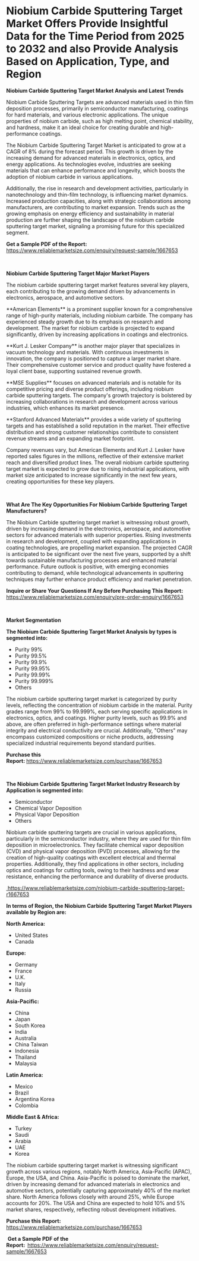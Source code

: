 <p><h1>Niobium Carbide Sputtering Target Market Offers Provide Insightful Data for the Time Period from 2025 to 2032 and also Provide Analysis Based on Application, Type, and Region</h1></p><p><strong>Niobium Carbide Sputtering Target Market Analysis and Latest Trends</strong></p>
<p><p>Niobium Carbide Sputtering Targets are advanced materials used in thin film deposition processes, primarily in semiconductor manufacturing, coatings for hard materials, and various electronic applications. The unique properties of niobium carbide, such as high melting point, chemical stability, and hardness, make it an ideal choice for creating durable and high-performance coatings.</p><p>The Niobium Carbide Sputtering Target Market is anticipated to grow at a CAGR of 8% during the forecast period. This growth is driven by the increasing demand for advanced materials in electronics, optics, and energy applications. As technologies evolve, industries are seeking materials that can enhance performance and longevity, which boosts the adoption of niobium carbide in various applications.</p><p>Additionally, the rise in research and development activities, particularly in nanotechnology and thin-film technology, is influencing market dynamics. Increased production capacities, along with strategic collaborations among manufacturers, are contributing to market expansion. Trends such as the growing emphasis on energy efficiency and sustainability in material production are further shaping the landscape of the niobium carbide sputtering target market, signaling a promising future for this specialized segment.</p></p>
<p><strong>Get a Sample PDF of the Report:&nbsp;</strong> <a href="https://www.reliablemarketsize.com/enquiry/request-sample/1667653?utm_campaign=3358&utm_medium=2&utm_source=Github&utm_content=ia&utm_term=18042025&utm_id=niobium-carbide-sputtering-target">https://www.reliablemarketsize.com/enquiry/request-sample/1667653</a></p>
<p>&nbsp;</p>
<p><strong>Niobium Carbide Sputtering Target Major Market Players</strong></p>
<p><p>The niobium carbide sputtering target market features several key players, each contributing to the growing demand driven by advancements in electronics, aerospace, and automotive sectors. </p><p>**American Elements** is a prominent supplier known for a comprehensive range of high-purity materials, including niobium carbide. The company has experienced steady growth due to its emphasis on research and development. The market for niobium carbide is projected to expand significantly, driven by increasing applications in coatings and electronics. </p><p>**Kurt J. Lesker Company** is another major player that specializes in vacuum technology and materials. With continuous investments in innovation, the company is positioned to capture a larger market share. Their comprehensive customer service and product quality have fostered a loyal client base, supporting sustained revenue growth.</p><p>**MSE Supplies** focuses on advanced materials and is notable for its competitive pricing and diverse product offerings, including niobium carbide sputtering targets. The company's growth trajectory is bolstered by increasing collaborations in research and development across various industries, which enhances its market presence.</p><p>**Stanford Advanced Materials** provides a wide variety of sputtering targets and has established a solid reputation in the market. Their effective distribution and strong customer relationships contribute to consistent revenue streams and an expanding market footprint.</p><p>Company revenues vary, but American Elements and Kurt J. Lesker have reported sales figures in the millions, reflective of their extensive market reach and diversified product lines. The overall niobium carbide sputtering target market is expected to grow due to rising industrial applications, with market size anticipated to increase significantly in the next few years, creating opportunities for these key players.</p></p>
<p>&nbsp;</p>
<p><strong>What Are The Key Opportunities For Niobium Carbide Sputtering Target Manufacturers?</strong></p>
<p><p>The Niobium Carbide sputtering target market is witnessing robust growth, driven by increasing demand in the electronics, aerospace, and automotive sectors for advanced materials with superior properties. Rising investments in research and development, coupled with expanding applications in coating technologies, are propelling market expansion. The projected CAGR is anticipated to be significant over the next five years, supported by a shift towards sustainable manufacturing processes and enhanced material performance. Future outlook is positive, with emerging economies contributing to demand, while technological advancements in sputtering techniques may further enhance product efficiency and market penetration.</p></p>
<p><strong>Inquire or Share Your Questions If Any Before Purchasing This Report:</strong> <a href="https://www.reliablemarketsize.com/enquiry/pre-order-enquiry/1667653?utm_campaign=3358&utm_medium=2&utm_source=Github&utm_content=ia&utm_term=18042025&utm_id=niobium-carbide-sputtering-target">https://www.reliablemarketsize.com/enquiry/pre-order-enquiry/1667653</a></p>
<p>&nbsp;</p>
<p><strong>Market Segmentation</strong></p>
<p><strong>The Niobium Carbide Sputtering Target Market Analysis by types is segmented into:</strong></p>
<p><ul><li>Purity 99%</li><li>Purity 99.5%</li><li>Purity 99.9%</li><li>Purity 99.95%</li><li>Purity 99.99%</li><li>Purity 99.999%</li><li>Others</li></ul></p>
<p><p>The niobium carbide sputtering target market is categorized by purity levels, reflecting the concentration of niobium carbide in the material. Purity grades range from 99% to 99.999%, each serving specific applications in electronics, optics, and coatings. Higher purity levels, such as 99.9% and above, are often preferred in high-performance settings where material integrity and electrical conductivity are crucial. Additionally, "Others" may encompass customized compositions or niche products, addressing specialized industrial requirements beyond standard purities.</p></p>
<p><strong>Purchase this Report:&nbsp;</strong><a href="https://www.reliablemarketsize.com/purchase/1667653?utm_campaign=3358&utm_medium=2&utm_source=Github&utm_content=ia&utm_term=18042025&utm_id=niobium-carbide-sputtering-target">https://www.reliablemarketsize.com/purchase/1667653</a></p>
<p>&nbsp;</p>
<p><strong>The Niobium Carbide Sputtering Target Market Industry Research by Application is segmented into:</strong></p>
<p><ul><li>Semiconductor</li><li>Chemical Vapor Deposition</li><li>Physical Vapor Deposition</li><li>Others</li></ul></p>
<p><p>Niobium carbide sputtering targets are crucial in various applications, particularly in the semiconductor industry, where they are used for thin film deposition in microelectronics. They facilitate chemical vapor deposition (CVD) and physical vapor deposition (PVD) processes, allowing for the creation of high-quality coatings with excellent electrical and thermal properties. Additionally, they find applications in other sectors, including optics and coatings for cutting tools, owing to their hardness and wear resistance, enhancing the performance and durability of diverse products.</p></p>
<p><a href="https://www.reliablemarketsize.com/niobium-carbide-sputtering-target-r1667653?utm_campaign=3358&utm_medium=2&utm_source=Github&utm_content=ia&utm_term=18042025&utm_id=niobium-carbide-sputtering-target">&nbsp;https://www.reliablemarketsize.com/niobium-carbide-sputtering-target-r1667653</a></p>
<p><strong>In terms of Region, the Niobium Carbide Sputtering Target Market Players available by Region are:</strong></p>
<p>
    <p> <strong> North America: </strong>
        <ul>
            <li>United States</li>
            <li>Canada</li>
        </ul>
        </p> 
    <p> <strong> Europe: </strong>
        <ul>
            <li>Germany</li>
            <li>France</li>
            <li>U.K.</li>
            <li>Italy</li>
            <li>Russia</li>
        </ul>
        </p> 
    <p> <strong> Asia-Pacific: </strong>
        <ul>
            <li>China</li>
            <li>Japan</li>
            <li>South Korea</li>
            <li>India</li>
            <li>Australia</li>
            <li>China Taiwan</li>
            <li>Indonesia</li>
            <li>Thailand</li>
            <li>Malaysia</li>
        </ul>
        </p> 
    <p> <strong> Latin America: </strong>
        <ul>
            <li>Mexico</li>
            <li>Brazil</li>
            <li>Argentina Korea</li>
            <li>Colombia</li>
        </ul>
        </p> 
    <p> <strong> Middle East & Africa: </strong>
        <ul>
            <li>Turkey</li>
            <li>Saudi</li>
            <li>Arabia</li>
            <li>UAE</li>
            <li>Korea</li>
        </ul>
    </p>
    </p>
<p><p>The niobium carbide sputtering target market is witnessing significant growth across various regions, notably North America, Asia-Pacific (APAC), Europe, the USA, and China. Asia-Pacific is poised to dominate the market, driven by increasing demand for advanced materials in electronics and automotive sectors, potentially capturing approximately 40% of the market share. North America follows closely with around 25%, while Europe accounts for 20%. The USA and China are expected to hold 10% and 5% market shares, respectively, reflecting robust development initiatives.</p></p>
<p><strong>Purchase this Report: </strong><a href="https://www.reliablemarketsize.com/purchase/1667653?utm_campaign=3358&utm_medium=2&utm_source=Github&utm_content=ia&utm_term=18042025&utm_id=niobium-carbide-sputtering-target">https://www.reliablemarketsize.com/purchase/1667653</a></p>
<p>&nbsp;<strong>Get a Sample PDF of the Report:&nbsp;&nbsp;</strong><a href="https://www.reliablemarketsize.com/enquiry/request-sample/1667653?utm_campaign=3358&utm_medium=2&utm_source=Github&utm_content=ia&utm_term=18042025&utm_id=niobium-carbide-sputtering-target">https://www.reliablemarketsize.com/enquiry/request-sample/1667653</a></p>
<p><strong></strong></p>
<p><p></p><p></p><p></p></p>